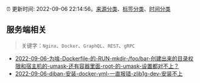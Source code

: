 :alarm_clock: 更新时间: 2022-09-06 22:14:56。[来源分类](../README.md)、[标签分类](../TAGS.md)、[时间分类](../TIMELINE.md)

## 服务端相关


> 关键字：`Nginx`、`Docker`、`GraphQL`、`REST`、`gRPC`



- [2022-09-06-为啥-Dockerfile-的-RUN-mkdir-/foo/bar-创建出来的目录权限和宿主机的-umask-还有容器里面-root-的-umask-设置都对不上？](https://www.v2ex.com/t/878201) 
- [2022-09-06-diban-安装-docker-yml-一直报错-zlib1g-dev-安装不上](https://www.v2ex.com/t/878189) 